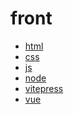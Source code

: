# front


- [html]()
- [css]()
- [js](./js/index)
- [node](./node/index)
- [vitepress](vitepress/index.md)
- [vue]()